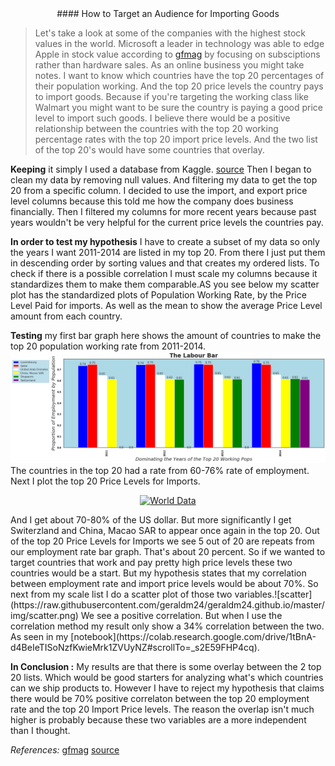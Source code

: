 <center>#### How to Target an Audience for Importing Goods</center>

>Let's take a look at some of the companies with the highest stock values in the world. Microsoft a leader in technology was able to edge Apple in stock value according to [gfmag](https://www.gfmag.com/global-data/economic-data/largest-companies) by focusing on subsciptions rather than hardware sales. As an online business you might take notes. I want to know which countries have the top 20 percentages of their population working. And the top 20 price levels the country pays to import goods. Because if you're targeting the working class like Walmart you might want to be sure the country is paying a good price level to import such goods. I believe there would be a positive relationship between the countries with the top 20 working percentage rates with the top 20 import price levels. And the two list of the top 20's would have some countries that overlay.  


**Keeping** it simply I used a database from Kaggle. [source](https://www.kaggle.com/jboysen/penn-world-table#PWT.csv) Then I began to clean my data by removing null values. And filtering my data to get the top 20 from a specific column. I decided to use the import, and export price level columns because this told me how the company does business financially. Then I filtered my columns for more recent years because past years wouldn't be very helpful for the current price levels the countries pay.

**In order to test my hypothesis** I have to create a subset of my data so only the years I want 2011-2014 are listed in my top 20. From there I just put them in descending order by sorting values and that creates my ordered lists. To check if there is a possible correlation I must scale my columns because it standardizes them to make them comparable.AS you see below my scatter plot has the standardized plots of Population Working Rate, by the Price Level Paid for imports. As well as the mean to show the average Price Level amount from each country.  

**Testing** my first bar graph here shows the amount of countries to make the top 20 population working rate from 2011-2014. ![top20](https://raw.githubusercontent.com/geraldm24/geraldm24.github.io/master/img/labourbar.png) The countries in the top 20 had a rate from 60-76% rate of employment. Next I plot the top 20 Price Levels for Imports.<div>
 <a href="https://plot.ly/~geraldm24/1/?share_key=1ChQXZiL8ZE9vJwMFE3lRQ" target="_blank" title="World Data" style="display: block; text-align: center;"><img src="https://plot.ly/~geraldm24/1.png?share_key=1ChQXZiL8ZE9vJwMFE3lRQ" alt="World Data" style="max-width: 100%;width: 600px;"  width="600" onerror="this.onerror=null;this.src='https://plot.ly/404.png';" /></a>
 
</div> And I get about 70-80% of the US dollar. But more significantly I get Switerzland and China, Macao SAR to appear once again in the top 20. Out of the top 20 Price Levels for Imports we see 5 out of 20 are repeats from our employment rate bar graph. That's about 20 percent. So if we wanted to target countries that work and pay pretty high price levels these two countries would be a start. But my hypothesis states that my correlation between employment rate and import price levels would be about 70%. So next from my scale list I do a scatter plot of those two variables.![scatter](https://raw.githubusercontent.com/geraldm24/geraldm24.github.io/master/img/scatter.png) We see a positive correlation. But when I use the correlation method my result only show a 34% correlation between the two. As seen in my [notebook](https://colab.research.google.com/drive/1tBnA-d4BeIeTISoNzfKwieMrk1ZVUyNZ#scrollTo=_s2E59FHP4cq).

**In Conclusion :** My results are that there is some overlay between the 2 top 20 lists. Which would be good starters for analyzing what's which countries can we ship products to. However I have to reject my hypothesis that claims there would be 70% positive correlaton between the top 20 employment rate and the top 20 Import Price levels. The reason the overlap isn't much higher is probably because these two variables are a more independent than I thought. 

*References:* [gfmag](https://www.gfmag.com/global-data/economic-data/largest-companies)
[source](https://www.kaggle.com/jboysen/penn-world-table#PWT.csv)

